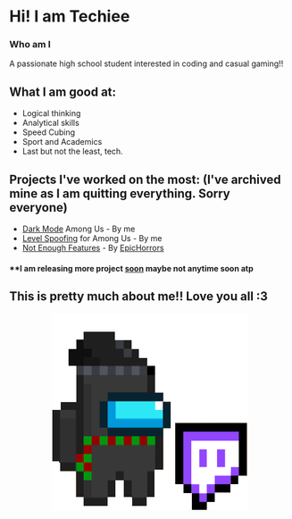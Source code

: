 # Hi! I am Techiee 
### Who am I
 A passionate high school student interested in coding and casual gaming!!

 ## What I am good at:
 * Logical thinking
 * Analytical skills
 * Speed Cubing
 * Sport and Academics
 * Last but not the least, tech.

## Projects I've worked on the most: (I've archived mine as I am quitting everything. Sorry everyone)
* [Dark Mode](https://github.com/the-real-techiee/DarkModeAU) Among Us - By me
* [Level Spoofing](https://github.com/the-real-techiee/LevelSpoofer) for Among Us - By me
* [Not Enough Features](https://github.com/EpicHorrors/NotEnoughFeatures) - By [EpicHorrors](https://github.com/EpicHorrors)
<p align="center"><h4><b>**I am releasing more project <u>soon</u> maybe not anytime soon atp</b></h4></p>

## This is pretty much about me!! Love you all :3 
<p align="center"> 
<img src="Techie.gif">
</p>

